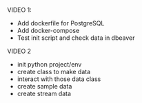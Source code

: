 VIDEO 1:
- Add dockerfile for PostgreSQL
- Add docker-compose
- Test init script and check data in dbeaver

VIDEO 2
- init python project/env
- create class to make data
- interact with those data class
- create sample data
- create stream data
